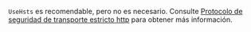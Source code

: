`UseHsts` es recomendable, pero no es necesario. Consulte [Protocolo de seguridad de transporte estricto http](xref:security/enforcing-ssl#http-strict-transport-security-protocol-hsts) para obtener más información.
